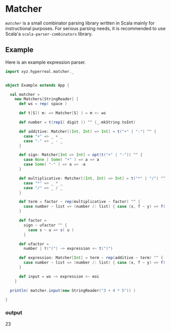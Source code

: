 Matcher
=======

*`matcher`* is a small combinator parsing library written in Scala mainly for instructional purposes. For serious parsing needs, it is recommended to use Scala'a `scala-parser-combinators` library.


Example
-------

Here is an example expression parser.

```scala
import xyz.hyperreal.matcher._


object Example extends App {

  val matcher =
    new Matchers[StringReader] {
      def ws = rep( space )

      def t[S]( m: => Matcher[S] ) = m <~ ws

      def number = t(rep1( digit )) ^^ (_.mkString.toInt)

      def additive: Matcher[(Int, Int) => Int] = t("+" | "-") ^^ {
        case "+" => _ + _
        case "-" => _ - _
      }

      def sign: Matcher[Int => Int] = opt(t("+" | "-")) ^^ {
        case None | Some( "+" ) => a => a
        case Some( "-" ) => a => -a
      }

      def multiplicative: Matcher[(Int, Int) => Int] = t("*" | "/") ^^ {
        case "*" => _ * _
        case "/" => _ / _
      }

      def term = factor ~ rep(multiplicative ~ factor) ^^ {
        case number ~ list => (number /: list) { case (x, f ~ y) => f( x, y ) }
      }

      def factor =
        sign ~ ufactor ^^ {
          case s ~ u => s( u )
        }

      def ufactor =
        number | t("(") ~> expression <~ t(")")

      def expression: Matcher[Int] = term ~ rep(additive ~ term) ^^ {
        case number ~ list => (number /: list) { case (x, f ~ y) => f( x, y ) }
      }

      def input = ws ~> expression <~ eoi
    }

  println( matcher.input(new StringReader("3 + 4 * 5")) )

}
```

### output

23